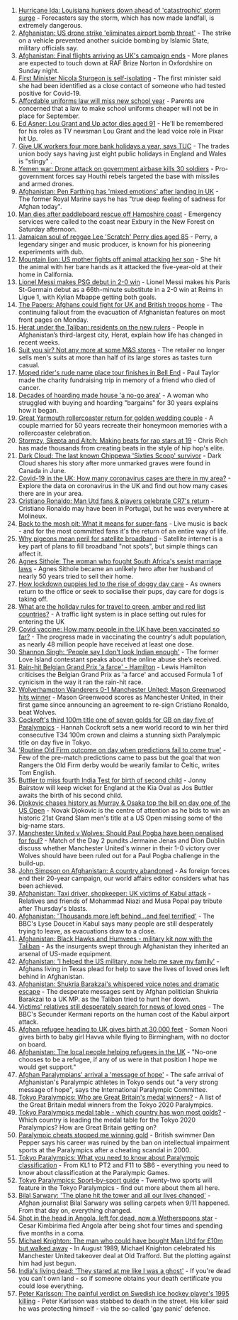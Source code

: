 1. [Hurricane Ida: Louisiana hunkers down ahead of 'catastrophic' storm surge](https://www.bbc.co.uk/news/world-us-canada-58378788?at_medium=RSS&at_campaign=KARANGA) - Forecasters say the storm, which has now made landfall, is extremely dangerous.
2. [Afghanistan: US drone strike 'eliminates airport bomb threat'](https://www.bbc.co.uk/news/world-asia-58372458?at_medium=RSS&at_campaign=KARANGA) - The strike on a vehicle prevented another suicide bombing by Islamic State, military officials say.
3. [Afghanistan: Final flights arriving as UK's campaign ends](https://www.bbc.co.uk/news/uk-58377805?at_medium=RSS&at_campaign=KARANGA) - More planes are expected to touch down at RAF Brize Norton in Oxfordshire on Sunday night.
4. [First Minister Nicola Sturgeon is self-isolating](https://www.bbc.co.uk/news/uk-scotland-scotland-politics-58361884?at_medium=RSS&at_campaign=KARANGA) - The first minister said she had been identified as a close contact of someone who had tested positive for Covid-19.
5. [Affordable uniforms law will miss new school year](https://www.bbc.co.uk/news/business-58359541?at_medium=RSS&at_campaign=KARANGA) - Parents are concerned that a law to make school uniforms cheaper will not be in place for September.
6. [Ed Asner: Lou Grant and Up actor dies aged 91](https://www.bbc.co.uk/news/world-us-canada-58380089?at_medium=RSS&at_campaign=KARANGA) - He'll be remembered for his roles as TV newsman Lou Grant and the lead voice role in Pixar hit Up.
7. [Give UK workers four more bank holidays a year, says TUC](https://www.bbc.co.uk/news/business-58379875?at_medium=RSS&at_campaign=KARANGA) - The trades union body says having just eight public holidays in England and Wales is "stingy" .
8. [Yemen war: Drone attack on government airbase kills 30 soldiers](https://www.bbc.co.uk/news/world-middle-east-58378282?at_medium=RSS&at_campaign=KARANGA) - Pro-government forces say Houthi rebels targeted the base with missiles and armed drones.
9. [Afghanistan: Pen Farthing has 'mixed emotions' after landing in UK](https://www.bbc.co.uk/news/uk-england-essex-58370218?at_medium=RSS&at_campaign=KARANGA) - The former Royal Marine says he has "true deep feeling of sadness for Afghan today".
10. [Man dies after paddleboard rescue off Hampshire coast](https://www.bbc.co.uk/news/uk-england-hampshire-58377223?at_medium=RSS&at_campaign=KARANGA) - Emergency services were called to the coast near Exbury in the New Forest on Saturday afternoon.
11. [Jamaican soul of reggae Lee 'Scratch' Perry dies aged 85](https://www.bbc.co.uk/news/world-latin-america-58379715?at_medium=RSS&at_campaign=KARANGA) - Perry, a legendary singer and music producer, is known for his pioneering experiments with dub.
12. [Mountain lion: US mother fights off animal attacking her son](https://www.bbc.co.uk/news/world-us-canada-58375242?at_medium=RSS&at_campaign=KARANGA) - She hit the animal with her bare hands as it attacked the five-year-old at their home in California.
13. [Lionel Messi makes PSG debut in 2-0 win](https://www.bbc.co.uk/sport/football/58375791?at_medium=RSS&at_campaign=KARANGA) - Lionel Messi makes his Paris St-Germain debut as a 66th-minute substitute in a 2-0 win at Reims in Ligue 1, with Kylian Mbappe getting both goals.
14. [The Papers: Afghans could fight for UK and British troops home](https://www.bbc.co.uk/news/blogs-the-papers-58380032?at_medium=RSS&at_campaign=KARANGA) - The continuing fallout from the evacuation of Afghanistan features on most front pages on Monday.
15. [Herat under the Taliban: residents on the new rulers](https://www.bbc.co.uk/news/world-asia-58346909?at_medium=RSS&at_campaign=KARANGA) - People in Afghanistan’s third-largest city, Herat, explain how life has changed in recent weeks.
16. [Suit you sir? Not any more at some M&S stores](https://www.bbc.co.uk/news/business-58374306?at_medium=RSS&at_campaign=KARANGA) - The retailer no longer sells men's suits at more than half of its large stores as tastes turn casual.
17. [Moped rider's rude name place tour finishes in Bell End](https://www.bbc.co.uk/news/uk-england-oxfordshire-58375401?at_medium=RSS&at_campaign=KARANGA) - Paul Taylor made the charity fundraising trip in memory of a friend who died of cancer.
18. [Decades of hoarding made house 'a no-go area'](https://www.bbc.co.uk/news/uk-england-essex-58361528?at_medium=RSS&at_campaign=KARANGA) - A woman who struggled with buying and hoarding "bargains" for 30 years explains how it began.
19. [Great Yarmouth rollercoaster return for golden wedding couple](https://www.bbc.co.uk/news/uk-england-norfolk-58356739?at_medium=RSS&at_campaign=KARANGA) - A couple married for 50 years recreate their honeymoon memories with a rollercoaster celebration.
20. [Stormzy, Skepta and Aitch: Making beats for rap stars at 19](https://www.bbc.co.uk/news/uk-wales-58355499?at_medium=RSS&at_campaign=KARANGA) - Chris Rich has made thousands from creating beats in the style of hip hop's elite.
21. [Dark Cloud: The last known Chippewa 'Sixties Scoop' survivor](https://www.bbc.co.uk/news/uk-england-bristol-58159037?at_medium=RSS&at_campaign=KARANGA) - Dark Cloud shares his story after more unmarked graves were found in Canada in June.
22. [Covid-19 in the UK: How many coronavirus cases are there in my area?](https://www.bbc.co.uk/news/uk-51768274?at_medium=RSS&at_campaign=KARANGA) - Explore the data on coronavirus in the UK and find out how many cases there are in your area.
23. [Cristiano Ronaldo: Man Utd fans & players celebrate CR7's return](https://www.bbc.co.uk/sport/football/58379016?at_medium=RSS&at_campaign=KARANGA) - Cristiano Ronaldo may have been in Portugal, but he was everywhere at Molineux.
24. [Back to the mosh pit: What it means for super-fans](https://www.bbc.co.uk/news/stories-58284331?at_medium=RSS&at_campaign=KARANGA) - Live music is back - and for the most committed fans it's the return of an entire way of life.
25. [Why pigeons mean peril for satellite broadband](https://www.bbc.co.uk/news/technology-58061230?at_medium=RSS&at_campaign=KARANGA) - Satellite internet is a key part of plans to fill broadband "not spots", but simple things can affect it.
26. [Agnes Sithole: The woman who fought South Africa's sexist marriage laws](https://www.bbc.co.uk/news/world-africa-58349080?at_medium=RSS&at_campaign=KARANGA) - Agnes Sithole became an unlikely hero after her husband of nearly 50 years tried to sell their home.
27. [How lockdown puppies led to the rise of doggy day care](https://www.bbc.co.uk/news/uk-england-nottinghamshire-58280724?at_medium=RSS&at_campaign=KARANGA) - As owners return to the office or seek to socialise their pups, day care for dogs is taking off.
28. [What are the holiday rules for travel to green, amber and red list countries?](https://www.bbc.co.uk/news/explainers-52544307?at_medium=RSS&at_campaign=KARANGA) - A traffic light system is in place setting out rules for entering the UK
29. [Covid vaccine: How many people in the UK have been vaccinated so far?](https://www.bbc.co.uk/news/health-55274833?at_medium=RSS&at_campaign=KARANGA) - The progress made in vaccinating the country's adult population, as nearly 48 million people have received at least one dose.
30. [Shannon Singh: ‘People say I don't look Indian enough'](https://www.bbc.co.uk/news/newsbeat-58357436?at_medium=RSS&at_campaign=KARANGA) - The former Love Island contestant speaks about the online abuse she’s received.
31. [Rain-hit Belgian Grand Prix 'a farce' - Hamilton](https://www.bbc.co.uk/sport/formula1/58379620?at_medium=RSS&at_campaign=KARANGA) - Lewis Hamilton criticises the Belgian Grand Prix as 'a farce' and accused Formula 1 of cynicism in the way it ran the rain-hit race.
32. [Wolverhampton Wanderers 0-1 Manchester United: Mason Greenwood hits winner](https://www.bbc.co.uk/sport/football/58295875?at_medium=RSS&at_campaign=KARANGA) - Mason Greenwood scores as Manchester United, in their first game since announcing an agreement to re-sign Cristiano Ronaldo, beat Wolves.
33. [Cockroft's third 100m title one of seven golds for GB on day five of Paralympics](https://www.bbc.co.uk/sport/disability-sport/58372936?at_medium=RSS&at_campaign=KARANGA) - Hannah Cockroft sets a new world record to win her third consecutive T34 100m crown and claims a stunning sixth Paralympic title on day five in Tokyo.
34. ['Routine Old Firm outcome on day when predictions fail to come true'](https://www.bbc.co.uk/sport/football/58377822?at_medium=RSS&at_campaign=KARANGA) - Few of the pre-match predictions came to pass but the goal that won Rangers the Old Firm derby would be wearily familar to Celtic, writes Tom English.
35. [Buttler to miss fourth India Test for birth of second child](https://www.bbc.co.uk/sport/cricket/58336156?at_medium=RSS&at_campaign=KARANGA) - Jonny Bairstow will keep wicket for England at the Kia Oval as Jos Buttler awaits the birth of his second child.
36. [Djokovic chases history as Murray & Osaka top the bill on day one of the US Open](https://www.bbc.co.uk/sport/tennis/58344653?at_medium=RSS&at_campaign=KARANGA) - Novak Djokovic is the centre of attention as he bids to win an historic 21st Grand Slam men's title at a US Open missing some of the big-name stars.
37. [Manchester United v Wolves: Should Paul Pogba have been penalised for foul?](https://www.bbc.co.uk/sport/av/football/58380359?at_medium=RSS&at_campaign=KARANGA) - Match of the Day 2 pundits Jermaine Jenas and Dion Dublin discuss whether Manchester United's winner in their 1-0 victory over Wolves should have been ruled out for a Paul Pogba challenge in the build-up.
38. [John Simpson on Afghanistan: A country abandoned](https://www.bbc.co.uk/news/58377984?at_medium=RSS&at_campaign=KARANGA) - As foreign forces end their 20-year campaign, our world affairs editor considers what has been achieved.
39. [Afghanistan: Taxi driver, shopkeeper: UK victims of Kabul attack](https://www.bbc.co.uk/news/uk-58377804?at_medium=RSS&at_campaign=KARANGA) - Relatives and friends of Mohammad Niazi and Musa Popal pay tribute after Thursday's blasts.
40. [Afghanistan: 'Thousands more left behind...and feel terrified'](https://www.bbc.co.uk/news/world-asia-58374153?at_medium=RSS&at_campaign=KARANGA) - The BBC's Lyse Doucet in Kabul says many people are still desperately trying to leave, as evacuations draw to a close.
41. [Afghanistan: Black Hawks and Humvees - military kit now with the Taliban](https://www.bbc.co.uk/news/world-asia-58356045?at_medium=RSS&at_campaign=KARANGA) - As the insurgents swept through Afghanistan they inherited an arsenal of US-made equipment.
42. [Afghanistan: 'I helped the US military, now help me save my family'](https://www.bbc.co.uk/news/world-us-canada-58349434?at_medium=RSS&at_campaign=KARANGA) - Afghans living in Texas plead for help to save the lives of loved ones left behind in Afghanistan.
43. [Afghanistan: Shukria Barakzai's whispered voice notes and dramatic escape](https://www.bbc.co.uk/news/world-asia-58345901?at_medium=RSS&at_campaign=KARANGA) - The desperate messages sent by Afghan politician Shukria Barakzai to a UK MP. as the Taliban tried to hunt her down.
44. [Victims' relatives still desperately search for news of loved ones](https://www.bbc.co.uk/news/world-asia-58369771?at_medium=RSS&at_campaign=KARANGA) - The BBC's Secunder Kermani reports on the human cost of the Kabul airport attack.
45. [Afghan refugee heading to UK gives birth at 30,000 feet](https://www.bbc.co.uk/news/uk-58371252?at_medium=RSS&at_campaign=KARANGA) - Soman Noori gives birth to baby girl Havva while flying to Birmingham, with no doctor on board.
46. [Afghanistan: The local people helping refugees in the UK](https://www.bbc.co.uk/news/uk-58319846?at_medium=RSS&at_campaign=KARANGA) - "No-one chooses to be a refugee, if any of us were in that position I hope we would get support."
47. [Afghan Paralympians' arrival a 'message of hope'](https://www.bbc.co.uk/sport/disability-sport/58370947?at_medium=RSS&at_campaign=KARANGA) - The safe arrival of Afghanistan's Paralympic athletes in Tokyo sends out "a very strong message of hope", says the International Paralympic Committee.
48. [Tokyo Paralympics: Who are Great Britain's medal winners?](https://www.bbc.co.uk/sport/disability-sport/58267875?at_medium=RSS&at_campaign=KARANGA) - A list of the Great Britain medal winners from the Tokyo 2020 Paralympics.
49. [Tokyo Paralympics medal table - which country has won most golds?](https://www.bbc.co.uk/sport/disability-sport/58267874?at_medium=RSS&at_campaign=KARANGA) - Which country is leading the medal table for the Tokyo 2020 Paralympics? How are Great Britain getting on?
50. [Paralympic cheats stopped me winning gold](https://www.bbc.co.uk/news/uk-58357580?at_medium=RSS&at_campaign=KARANGA) - British swimmer Dan Pepper says his career was ruined by the ban on intellectual impairment sports at the Paralympics after a cheating scandal in 2000.
51. [Tokyo Paralympics: What you need to know about Paralympic classification](https://www.bbc.co.uk/sport/disability-sport/57396986?at_medium=RSS&at_campaign=KARANGA) - From KL1 to PT2 and F11 to SB6 - everything you need to know about classification at the Paralympic Games.
52. [Tokyo Paralympics: Sport-by-sport guide](https://www.bbc.co.uk/sport/disability-sport/58228171?at_medium=RSS&at_campaign=KARANGA) - Twenty-two sports will feature in the Tokyo Paralympics - find out more about them all here.
53. [Bilal Sarwary: 'The plane hit the tower and all our lives changed'](https://www.bbc.co.uk/news/world-south-asia-58071592?at_medium=RSS&at_campaign=KARANGA) - Afghan journalist Bilal Sarwary was selling carpets when 9/11 happened. From that day on, everything changed.
54. [Shot in the head in Angola, left for dead, now a Wetherspoons star](https://www.bbc.co.uk/news/uk-58266180?at_medium=RSS&at_campaign=KARANGA) - Cesar Kimbirima fled Angola after being shot four times and spending five months in a coma.
55. [Michael Knighton: The man who could have bought Man Utd for £10m but walked away](https://www.bbc.co.uk/sport/football/58233755?at_medium=RSS&at_campaign=KARANGA) - In August 1989, Michael Knighton celebrated his Manchester United takeover deal at Old Trafford. But the plotting against him had just begun.
56. [India's living dead: 'They stared at me like I was a ghost'](https://www.bbc.co.uk/news/stories-58259497?at_medium=RSS&at_campaign=KARANGA) - If you're dead you can't own land - so if someone obtains your death certificate you could lose everything.
57. [Peter Karlsson: The painful verdict on Swedish ice hockey player's 1995 killing](https://www.bbc.co.uk/sport/ice-hockey/58101549?at_medium=RSS&at_campaign=KARANGA) - Peter Karlsson was stabbed to death in the street. His killer said he was protecting himself - via the so-called 'gay panic' defence.
